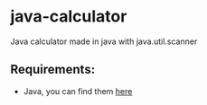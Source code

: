 # java-calculator
Java calculator made in java with java.util.scanner 

## Requirements:

- Java, you can find them [here](https://adoptium.net)
